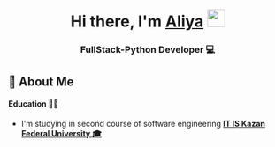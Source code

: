 <h1 align="center">Hi there, I'm <a href="https://AliyaRazyapova.github.io/" target="_blank">Aliya</a>
<img src="https://github.com/blackcater/blackcater/raw/main/images/Hi.gif" height="32"/></h1>
<h3 align="center">FullStack-Python Developer 💻 </h3>

## 🌱 About Me


#### Education 	:woman_student:

- I'm studying in second course of software engineering **<a href='https://kpfu.ru/itis' target="_blank">IT IS Kazan Federal University :mortar_board:</a>**

